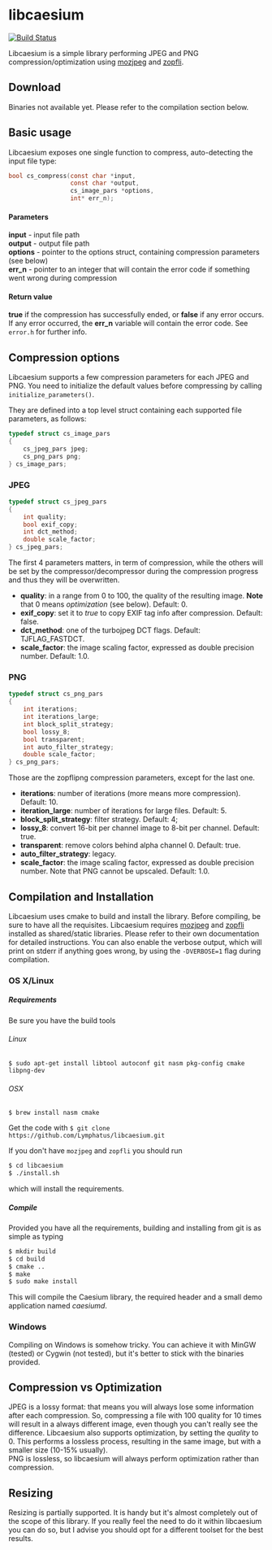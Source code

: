 # libcaesium
[![Build Status](https://travis-ci.org/Lymphatus/libcaesium.svg?branch=master)](https://travis-ci.org/Lymphatus/libcaesium)  

Libcaesium is a simple library performing JPEG and PNG compression/optimization using [mozjpeg](https://github.com/mozilla/mozjpeg) and [zopfli](https://github.com/google/zopfli).

## Download
Binaries not available yet. Please refer to the compilation section below.

## Basic usage

Libcaesium exposes one single function to compress, auto-detecting the input file type:
```C
bool cs_compress(const char *input,
                 const char *output,
                 cs_image_pars *options,
                 int* err_n);
```
#### Parameters
**input** - input file path  
**output** - output file path  
**options** - pointer to the options struct, containing compression parameters (see below)  
**err_n** - pointer to an integer that will contain the error code if something went wrong during compression 

#### Return value
**true** if the compression has successfully ended, or **false** if any error occurs. If any error occurred, the **err_n**
variable will contain the error code. See `error.h` for further info.

## Compression options
Libcaesium supports a few compression parameters for each JPEG and PNG.
You need to initialize the default values before compressing by calling `initialize_parameters()`.  

They are defined into a top level struct containing each supported file parameters, as follows:
```C
typedef struct cs_image_pars
{
	cs_jpeg_pars jpeg;
	cs_png_pars png;
} cs_image_pars;
```
### JPEG
```C
typedef struct cs_jpeg_pars
{
	int quality;
	bool exif_copy;
	int dct_method;
	double scale_factor;
} cs_jpeg_pars;
```
The first 4 parameters matters, in term of compression, while the others will be set by the compressor/decompressor
during the compression progress and thus they will be overwritten.
- **quality**: in a range from 0 to 100, the quality of the resulting image. **Note** that 0 means _optimization_ (see below). Default: 0.
- **exif_copy**: set it to _true_ to copy EXIF tag info after compression. Default: false.
- **dct_method**: one of the turbojpeg DCT flags. Default: TJFLAG_FASTDCT.
- **scale_factor**: the image scaling factor, expressed as double precision number. Default: 1.0.

### PNG
```C
typedef struct cs_png_pars
{
	int iterations;
	int iterations_large;
	int block_split_strategy;
	bool lossy_8;
	bool transparent;
	int auto_filter_strategy;
	double scale_factor;
} cs_png_pars;
```
Those are the zopflipng compression parameters, except for the last one.
- **iterations**: number of iterations (more means more compression). Default: 10.
- **iteration_large**: number of iterations for large files. Default: 5.
- **block_split_strategy**: filter strategy. Default: 4;
- **lossy_8**: convert 16-bit per channel image to 8-bit per channel. Default: true.
- **transparent**: remove colors behind alpha channel 0. Default: true.
- **auto_filter_strategy**: legacy.
- **scale_factor**: the image scaling factor, expressed as double precision number. Note that PNG cannot be upscaled. Default: 1.0.


## Compilation and Installation
Libcaesium uses cmake to build and install the library. Before compiling, be sure to have all the requisites.
Libcaesium requires [mozjpeg](https://github.com/mozilla/mozjpeg) and [zopfli](https://github.com/google/zopfli) installed as shared/static libraries.
Please refer to their own documentation for detailed instructions.
You can also enable the verbose output, which will print on stderr if anything goes wrong, by using the `-DVERBOSE=1` flag during compilation.

### OS X/Linux
##### Requirements
Be sure you have the build tools
###### Linux
`$ sudo apt-get install libtool autoconf git nasm pkg-config cmake libpng-dev`

###### OSX
`$ brew install nasm cmake`

Get the code with
`$ git clone https://github.com/Lymphatus/libcaesium.git`

If you don't have `mozjpeg` and `zopfli` you should run
```bash
$ cd libcaesium
$ ./install.sh
```
which will install the requirements.

##### Compile
Provided you have all the requirements, building and installing from git is as simple as typing
```bash
$ mkdir build
$ cd build
$ cmake ..
$ make
$ sudo make install
```
This will compile the Caesium library, the required header and a small demo application named _caesiumd_.

### Windows
Compiling on Windows is somehow tricky. You can achieve it with MinGW (tested) or Cygwin (not tested), but it's better to stick with the binaries provided.

## Compression vs Optimization
JPEG is a lossy format: that means you will always lose some information after each compression. So, compressing a file with
100 quality for 10 times will result in a always different image, even though you can't really see the difference.
Libcaesium also supports optimization, by setting the _quality_ to 0. This performs a lossless process, resulting in the same image,
but with a smaller size (10-15% usually).  
PNG is lossless, so libcaesium will always perform optimization rather than compression.

## Resizing
Resizing is partially supported. It is handy but it's almost completely out of the scope of this library.
If you really feel the need to do it within libcaesium you can do so, but I advise you should opt for a different toolset for the best results.